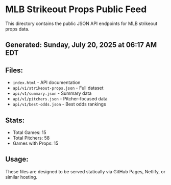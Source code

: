 # MLB Strikeout Props Public Feed

This directory contains the public JSON API endpoints for MLB strikeout props data.

## Generated: Sunday, July 20, 2025 at 06:17 AM EDT

## Files:
- `index.html` - API documentation
- `api/v1/strikeout-props.json` - Full dataset
- `api/v1/summary.json` - Summary data
- `api/v1/pitchers.json` - Pitcher-focused data  
- `api/v1/best-odds.json` - Best odds rankings

## Stats:
- Total Games: 15
- Total Pitchers: 58
- Games with Props: 15

## Usage:
These files are designed to be served statically via GitHub Pages, Netlify, or similar hosting.
